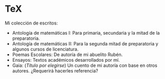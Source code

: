 # TeX

Mi colección de escritos:
* Antología de matemáticas I: Para primaria, secundaria y la mitad de la preparatoria.
* Antología de matemáticas II: Para la segunda mitad de preparatoria y algunos cursos de licenciatura.
* Poemas Escolares: De autoría de mi abuelito Rubén.
* Ensayos: Textos académicos desarrollados por mí.
* Gaia: (_Título por elegirse_) Un cuento de mi autoría con base en otros autores. ¿Requerirá hacerles referencia?
